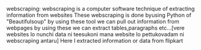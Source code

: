 webscraping: webscraping is a computer software technique of extracting information from websites
These webscraping is done byusing Python of "Beautifulsoup" by using these tool we can pull out information from webpages  by using these we can extract tables,paragraphs etc...[vere websites lo nunchi data  ni teesukoni mana website  lo pettukovadam ni webscraping  antaru]
Here I extracted information or data from flipkart 
